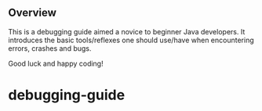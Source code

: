 ## Overview
This is a debugging guide aimed a novice to beginner Java developers. It introduces the basic tools/reflexes one should use/have when encountering errors, crashes and bugs.

Good luck and happy coding!
# debugging-guide
